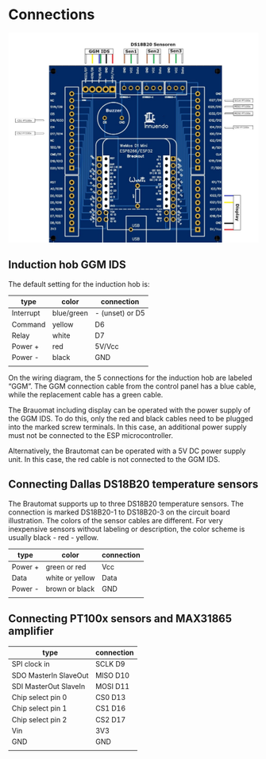 # Connections

![Platine](/docs/img/Anschluesse.jpg)

## Induction hob GGM IDS

The default setting for the induction hob is:

| type         | color | connection  |
| ------------- | --------------- | ------------------------ |
| Interrupt     | blue/green | - (unset) or D5 |
| Command       | yellow | D6 |
| Relay         | white | D7 |
| Power +    | red  | 5V/Vcc |
| Power -    | black  | GND |
| |  | |

On the wiring diagram, the 5 connections for the induction hob are labeled “GGM”. The GGM connection cable from the control panel has a blue cable, while the replacement cable has a green cable.

The Brauomat including display can be operated with the power supply of the GGM IDS. To do this, only the red and black cables need to be plugged into the marked screw terminals. In this case, an additional power supply must not be connected to the ESP microcontroller.

Alternatively, the Brautomat can be operated with a 5V DC power supply unit. In this case, the red cable is not connected to the GGM IDS.

## Connecting Dallas DS18B20 temperature sensors

The Brautomat supports up to three DS18B20 temperature sensors. The connection is marked DS18B20-1 to DS18B20-3 on the circuit board illustration. The colors of the sensor cables are different. For very inexpensive sensors without labeling or description, the color scheme is usually black - red - yellow.

| type         | color | connection  |
| ------------- | --------------- | ------------------------ |
| Power +   | green or red | Vcc |
| Data | white or yellow | Data |
| Power -   | brown or black  | GND |
| |  | |

## Connecting PT100x sensors and MAX31865 amplifier

| type         | connection  |
| ------------- | ------------------------ |
| SPI clock in | SCLK D9 |
| SDO MasterIn SlaveOut | MISO D10 |
| SDI MasterOut SlaveIn | MOSI D11 |
| Chip select pin 0 | CS0 D13 |
| Chip select pin 1 | CS1 D16 |
| Chip select pin 2 | CS2 D17 |
| Vin | 3V3 |
| GND | GND |
| | |

